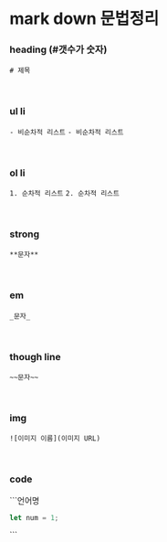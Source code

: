 # mark down 문법정리

### heading (#갯수가 숫자)
```# 제목```

<br>

### ul li 
```- 비순차적 리스트``` 
```- 비순차적 리스트``` 

<br>

### ol li
```1. 순차적 리스트``` 
```2. 순차적 리스트``` 

<br>

### strong
```**문자**``` 

<br>

### em
```_문자_```

<br>

### though line
```~~문자~~``` 

<br>

### img
```![이미지 이름](이미지 URL)``` 

<br>

### code
\`\`\`언어명 <br>
```javascript
let num = 1;
```
\`\`\` 
<br>